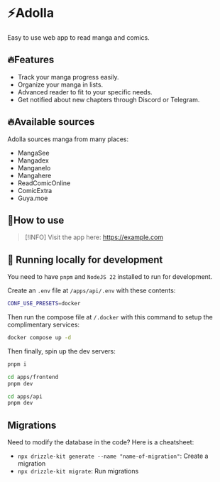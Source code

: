 # ⚡Adolla

Easy to use web app to read manga and comics.


## 🔥Features

- Track your manga progress easily.
- Organize your manga in lists.
- Advanced reader to fit to your specific needs.
- Get notified about new chapters through Discord or Telegram.


## 🔥Available sources

Adolla sources manga from many places:
- MangaSee
- Mangadex
- Manganelo
- Mangahere
- ReadComicOnline
- ComicExtra
- Guya.moe


## 🍄How to use

> [!INFO]
> Visit the app here: https://example.com


## 🧬 Running locally for development

You need to have `pnpm` and `NodeJS 22` installed to run for development.

Create an `.env` file at `/apps/api/.env` with these contents:
```sh
CONF_USE_PRESETS=docker
```

Then run the compose file at `/.docker` with this command to setup the complimentary services:
```sh
docker compose up -d
```

Then finally, spin up the dev servers:
```sh
pnpm i

cd apps/frontend
pnpm dev

cd apps/api
pnpm dev
```

## Migrations
Need to modify the database in the code? Here is a cheatsheet:
- `npx drizzle-kit generate --name "name-of-migration"`: Create a migration
- `npx drizzle-kit migrate`: Run migrations
